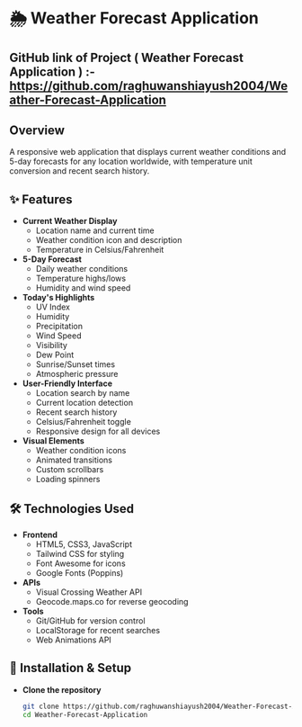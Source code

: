 # 🌦️ Weather Forecast Application
## GitHub link of Project ( Weather Forecast Application ) :- https://github.com/raghuwanshiayush2004/Weather-Forecast-Application
## Overview
A responsive web application that displays current weather conditions and 5-day forecasts for any location worldwide, with temperature unit conversion and recent search history.

## ✨ Features

- **Current Weather Display**
  - Location name and current time
  - Weather condition icon and description
  - Temperature in Celsius/Fahrenheit
- **5-Day Forecast**
  - Daily weather conditions
  - Temperature highs/lows
  - Humidity and wind speed
- **Today's Highlights**
  - UV Index
  - Humidity
  - Precipitation
  - Wind Speed
  - Visibility
  - Dew Point
  - Sunrise/Sunset times
  - Atmospheric pressure
- **User-Friendly Interface**
  - Location search by name
  - Current location detection
  - Recent search history
  - Celsius/Fahrenheit toggle
  - Responsive design for all devices
- **Visual Elements**
  - Weather condition icons
  - Animated transitions
  - Custom scrollbars
  - Loading spinners

## 🛠️ Technologies Used

- **Frontend**
  - HTML5, CSS3, JavaScript
  - Tailwind CSS for styling
  - Font Awesome for icons
  - Google Fonts (Poppins)
- **APIs**
  - Visual Crossing Weather API
  - Geocode.maps.co for reverse geocoding
- **Tools**
  - Git/GitHub for version control
  - LocalStorage for recent searches
  - Web Animations API
    
## 🚀 Installation & Setup

- **Clone the repository**
   ```bash
   git clone https://github.com/raghuwanshiayush2004/Weather-Forecast-Application.git
   cd Weather-Forecast-Application
